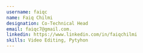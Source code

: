 ```yaml
---
username: faiqc
name: Faiq Chilmi
designation: Co-Technical Head
email: faiqc7@gmail.com.
linkedin: https://www.linkedin.com/in/faiqchilmi
skills: Video Editing, Pytyhon
---
```

